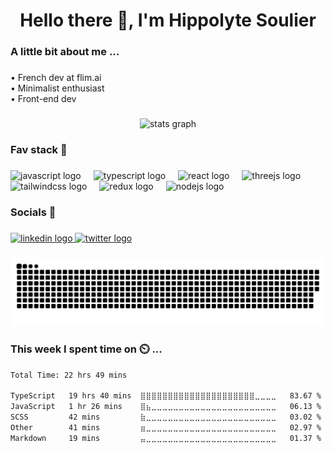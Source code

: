 <h1 align="center">Hello there 👋, I'm Hippolyte Soulier</h1>

###

<h3 align="left">A little bit about me ...</h3>

###

<p align="left">• French dev at flim.ai<br>• Minimalist enthusiast<br>• Front-end dev</p>

###

<div align="center">
  <img src="https://github-readme-stats.vercel.app/api?username=hsoulier&hide_title=false&hide_rank=true&show_icons=true&include_all_commits=true&count_private=true&disable_animations=false&theme=aura&locale=en&hide_border=true&order=1&custom_title=My stats ✨" height="150" alt="stats graph"  />
</div>

###

<h3 align="left">Fav stack 💫</h3>

###

<div align="left">
  <img src="https://cdn.jsdelivr.net/gh/devicons/devicon/icons/javascript/javascript-original.svg" height="40" alt="javascript logo"  />
  <img width="12" />
  <img src="https://cdn.jsdelivr.net/gh/devicons/devicon/icons/typescript/typescript-original.svg" height="40" alt="typescript logo"  />
  <img width="12" />
  <img src="https://cdn.jsdelivr.net/gh/devicons/devicon/icons/react/react-original.svg" height="40" alt="react logo"  />
  <img width="12" />
  <img src="https://cdn.jsdelivr.net/gh/devicons/devicon/icons/threejs/threejs-original.svg" height="40" alt="threejs logo"  />
  <img width="12" />
  <img src="https://cdn.jsdelivr.net/gh/devicons/devicon/icons/tailwindcss/tailwindcss-original-wordmark.svg" height="40" alt="tailwindcss logo"  />
  <img width="12" />
  <img src="https://cdn.jsdelivr.net/gh/devicons/devicon/icons/redux/redux-original.svg" height="40" alt="redux logo"  />
  <img width="12" />
  <img src="https://cdn.jsdelivr.net/gh/devicons/devicon/icons/nodejs/nodejs-original.svg" height="40" alt="nodejs logo"  />
</div>

###

<h3 align="left">Socials 🙌</h3>

###

<div align="left">
  <a href="https://www.linkedin.com/in/hippolyte-soulier/" target="_blank">
    <img src="https://raw.githubusercontent.com/maurodesouza/profile-readme-generator/master/src/assets/icons/social/linkedin/default.svg" width="52" height="40" alt="linkedin logo"  />
  </a>
  <a href="https://twitter.com/HiSoulier" target="_blank">
    <img src="https://raw.githubusercontent.com/maurodesouza/profile-readme-generator/master/src/assets/icons/social/twitter/default.svg" width="52" height="40" alt="twitter logo"  />
  </a>
</div>

###

<img src="https://raw.githubusercontent.com/hsoulier/hsoulier/output/snake.svg" alt="Snake animation" />

###


### This week I spent time on ⏲️ ...

<!--START_SECTION:waka-->

```txt
Total Time: 22 hrs 49 mins

TypeScript   19 hrs 40 mins  ⣿⣿⣿⣿⣿⣿⣿⣿⣿⣿⣿⣿⣿⣿⣿⣿⣿⣿⣿⣿⣿⣀⣀⣀⣀   83.67 %
JavaScript   1 hr 26 mins    ⣿⣦⣀⣀⣀⣀⣀⣀⣀⣀⣀⣀⣀⣀⣀⣀⣀⣀⣀⣀⣀⣀⣀⣀⣀   06.13 %
SCSS         42 mins         ⣷⣀⣀⣀⣀⣀⣀⣀⣀⣀⣀⣀⣀⣀⣀⣀⣀⣀⣀⣀⣀⣀⣀⣀⣀   03.02 %
Other        41 mins         ⣶⣀⣀⣀⣀⣀⣀⣀⣀⣀⣀⣀⣀⣀⣀⣀⣀⣀⣀⣀⣀⣀⣀⣀⣀   02.97 %
Markdown     19 mins         ⣤⣀⣀⣀⣀⣀⣀⣀⣀⣀⣀⣀⣀⣀⣀⣀⣀⣀⣀⣀⣀⣀⣀⣀⣀   01.37 %
```

<!--END_SECTION:waka-->
